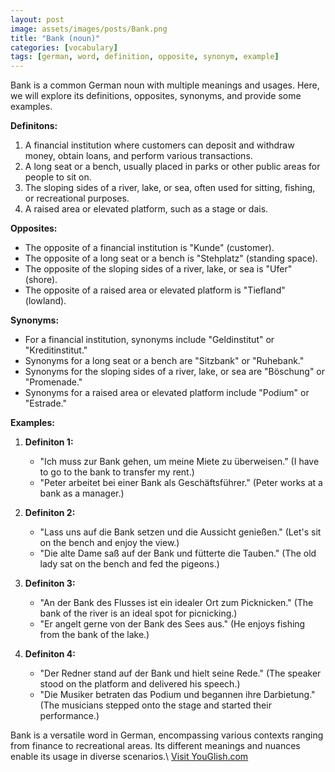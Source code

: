 ```yaml
---
layout: post
image: assets/images/posts/Bank.png
title: "Bank (noun)"
categories: [vocabulary]
tags: [german, word, definition, opposite, synonym, example]
---
```


Bank is a common German noun with multiple meanings and usages. Here, we will explore its definitions, opposites, synonyms, and provide some examples.

**Definitons:**

1. A financial institution where customers can deposit and withdraw money, obtain loans, and perform various transactions.
2. A long seat or a bench, usually placed in parks or other public areas for people to sit on.
3. The sloping sides of a river, lake, or sea, often used for sitting, fishing, or recreational purposes.
4. A raised area or elevated platform, such as a stage or dais.

**Opposites:**

- The opposite of a financial institution is "Kunde" (customer).
- The opposite of a long seat or a bench is "Stehplatz" (standing space).
- The opposite of the sloping sides of a river, lake, or sea is "Ufer" (shore).
- The opposite of a raised area or elevated platform is "Tiefland" (lowland).

**Synonyms:**

- For a financial institution, synonyms include "Geldinstitut" or "Kreditinstitut."
- Synonyms for a long seat or a bench are "Sitzbank" or "Ruhebank."
- Synonyms for the sloping sides of a river, lake, or sea are "Böschung" or "Promenade."
- Synonyms for a raised area or elevated platform include "Podium" or "Estrade."

**Examples:**

1. **Definiton 1:**
   - "Ich muss zur Bank gehen, um meine Miete zu überweisen." (I have to go to the bank to transfer my rent.)
   - "Peter arbeitet bei einer Bank als Geschäftsführer." (Peter works at a bank as a manager.)

2. **Definiton 2:**
   - "Lass uns auf die Bank setzen und die Aussicht genießen." (Let's sit on the bench and enjoy the view.)
   - "Die alte Dame saß auf der Bank und fütterte die Tauben." (The old lady sat on the bench and fed the pigeons.)

3. **Definiton 3:**
   - "An der Bank des Flusses ist ein idealer Ort zum Picknicken." (The bank of the river is an ideal spot for picnicking.)
   - "Er angelt gerne von der Bank des Sees aus." (He enjoys fishing from the bank of the lake.)

4. **Definiton 4:**
   - "Der Redner stand auf der Bank und hielt seine Rede." (The speaker stood on the platform and delivered his speech.)
   - "Die Musiker betraten das Podium und begannen ihre Darbietung." (The musicians stepped onto the stage and started their performance.)

Bank is a versatile word in German, encompassing various contexts ranging from finance to recreational areas. Its different meanings and nuances enable its usage in diverse scenarios.\ <a id="yg-widget-0" class="youglish-widget" data-query="Bank" data-lang="german" data-components="8412" data-auto-start="0" data-bkg-color="theme_light" data-title="How%20to%20pronounce%20Bank%20in%20German"  rel="nofollow" href="https://youglish.com">Visit YouGlish.com</a><script async src="https://youglish.com/public/emb/widget.js" charset="utf-8"></script>